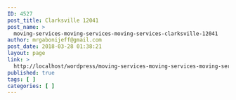 ```yaml
---
ID: 4527
post_title: Clarksville 12041
post_name: >
  moving-services-moving-services-moving-services-clarksville-12041
author: mrgabonijeff@gmail.com
post_date: 2018-03-28 01:38:21
layout: page
link: >
  http://localhost/wordpress/moving-services-moving-services-moving-services-clarksville-12041/
published: true
tags: [ ]
categories: [ ]
---
```

